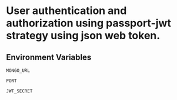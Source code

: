 # User authentication and authorization using passport-jwt strategy using json web token. 

## Environment Variables

`MONGO_URL`

`PORT`

`JWT_SECRET`

